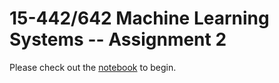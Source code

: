 # 15-442/642 Machine Learning Systems -- Assignment 2

Please check out the [notebook](mlsys_hw2.ipynb) to begin.